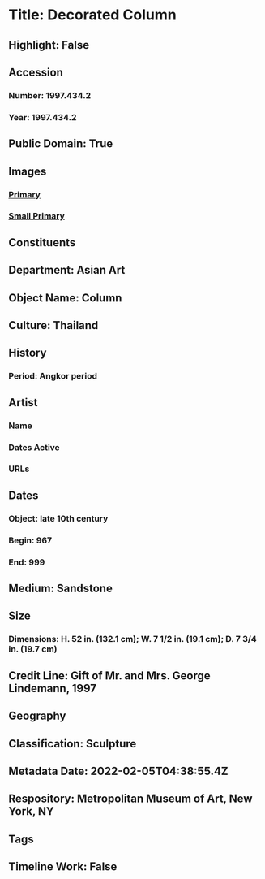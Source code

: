 # Title: Decorated Column
## Highlight: False
## Accession
### Number: 1997.434.2
### Year: 1997.434.2
## Public Domain: True
## Images
### [Primary](https://images.metmuseum.org/CRDImages/as/original/1997_434_2_O3.JPG)
### [Small Primary](https://images.metmuseum.org/CRDImages/as/web-large/1997_434_2_O3.JPG)
## Constituents
## Department: Asian Art
## Object Name: Column
## Culture: Thailand
## History
### Period: Angkor period
## Artist
### Name
### Dates Active
### URLs
## Dates
### Object: late 10th century
### Begin: 967
### End: 999
## Medium: Sandstone
## Size
### Dimensions: H. 52 in. (132.1 cm); W. 7 1/2 in. (19.1 cm); D. 7 3/4 in. (19.7 cm)
## Credit Line: Gift of Mr. and Mrs. George Lindemann, 1997
## Geography
## Classification: Sculpture
## Metadata Date: 2022-02-05T04:38:55.4Z
## Respository: Metropolitan Museum of Art, New York, NY
## Tags
## Timeline Work: False